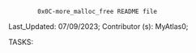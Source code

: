 			0x0C-more_malloc_free README file



Last_Updated: 07/09/2023;
Contributor (s): MyAtlas0;


TASKS:
